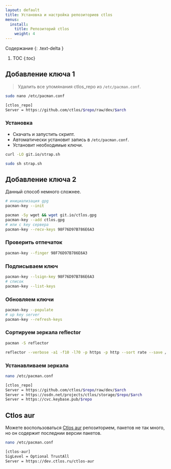 ```yaml
---
layout: default
title: Установка и настройка репозиториев ctlos
menus:
  install:
    title: Репозиторий ctlos
    weight: 4
---
```


Содержание
{: .text-delta }

1. TOC
{:toc}

## Добавление ключа 1

> Удалить все упомянания ctlos_repo из `/etc/pacman.conf`.

```bash
sudo nano /etc/pacman.conf

[ctlos_repo]
Server = https://github.com/ctlos/$repo/raw/dev/$arch
```

### Установка

- Скачать и запустить скрипт.
- Автоматически установит запись в `/etc/pacman.conf`.
- Установит необходимые ключи.

```bash
curl -LO git.io/strap.sh

sudo sh strap.sh
```

## Добавление ключа 2

Данный способ немного сложнее.

```bash
# инициализация gpg
pacman-key --init

pacman -Sy wget && wget git.io/ctlos.gpg
pacman-key --add ctlos.gpg
# или с key сервера
pacman-key --recv-keys 98F76D97B786E6A3
```

### Проверить отпечаток

```bash
pacman-key --finger 98F76D97B786E6A3
```

### Подписываем ключ

```bash
pacman-key --lsign-key 98F76D97B786E6A3
# список
pacman-key --list-keys
```

### Обновляем ключи

```bash
pacman-key --populate
# up key server
pacman-key --refresh-keys
```

### Сортируем зеркала reflector

```bash
pacman -S reflector

reflector --verbose -a1 -f10 -l70 -p https -p http --sort rate --save /etc/pacman.d/mirrorlist
```

### Устанавливаем зеркала

```bash
nano /etc/pacman.conf

[ctlos_repo]
Server = https://github.com/ctlos/$repo/raw/dev/$arch
Server = https://osdn.net/projects/ctlos/storage/$repo/$arch
Server = https://cvc.keybase.pub/$repo
```

## Ctlos aur

Можете воспользоваться [Ctlos aur](https://dev.ctlos.ru/ctlos-aur) репозиторием, пакетов не так много, но он содержит последнии версии пакетов.

```bash
nano /etc/pacman.conf

[ctlos-aur]
SigLevel = Optional TrustAll
Server = https://dev.ctlos.ru/ctlos-aur
```
